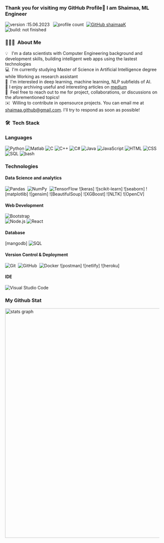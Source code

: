 ### Thank you for visiting my GitHub Profile👋 I am Shaimaa, ML Engineer

![version :15.06.2023](https://img.shields.io/badge/version-15.06.2023-informational) &nbsp;
![profile count](https://komarev.com/ghpvc/?username=shaimaaK&color=red)&nbsp;
[![GitHub shaimaaK](https://img.shields.io/github/followers/shaimaaK?label=follow&style=social)](https://github.com/shaimaaK)&nbsp;
![build: not finished](https://img.shields.io/badge/build-developing-red)
### 👨🏻‍💻 &nbsp;About Me

💡 &nbsp; I'm a data scientists with Computer Engineering background and development skills, building intelligent web apps using the lastest technologies\
💻 &nbsp;I'm currently studying Master of Science in Artificial Intelligence degree while Working as research assistant\
🌱 &nbsp;I'm interested in deep learning, machine learning, NLP subfields of AI.\
🌟 I enjoy archiving useful and interesting articles on [medium](https://medium.com/@shaimaa777)\
💬 &nbsp;Feel free to reach out to me for project, collaborations, or discussions on the aforementioned topics!\
✉️ &nbsp;Willing to contribute in opensource projects. You can email me at shaimaa.github@gmail.com. I'll try to respond as soon as possible!

### 🛠 &nbsp;Tech Stack




### Languages

![Python](https://img.shields.io/badge/-Python-000?&logo=Python)
![Matlab](https://img.shields.io/badge/-Matlab-000)
![C](https://img.shields.io/badge/-C-000?&logo=C)
![C++](https://img.shields.io/badge/-C++-000?&logo=c%2b%2b&logoColor=00599C)
![C#](https://img.shields.io/badge/-C%23-000)
![Java](https://img.shields.io/badge/-Java-000?&logo=Java&logoColor=007396)
![JavaScript](https://img.shields.io/badge/-JavaScript-000?&logo=JavaScript)
![HTML](https://img.shields.io/badge/-HTML5-black?&logo=html5)
![CSS](https://img.shields.io/badge/-CSS-000?style=flat&logo=CSS3&logoColor=1572B6)
![SQL](https://img.shields.io/badge/-SQL-black?style=flat&?logoWidth=90&logo=postgresql)
![bash](https://img.shields.io/badge/-Bash-000?&logo=gnubash)

### Technologies
#### Data Science and analytics
![Pandas](https://img.shields.io/badge/pandas%20-%23150458.svg?&style=flat&logo=pandas&logoColor=white)&nbsp;
![NumPy](https://img.shields.io/badge/numpy%20-%23013243.svg?&style=flat&logo=numpy&logoColor=white)&nbsp;
![TensorFlow](https://img.shields.io/badge/-TensorFlow-000?&logo=TensorFlow)
![keras]
![scikit-learn]
![seaborn]
![matplotlib]
![gensim]
![BeautifulSoup]
![XGBoost]
![NLTK]
![OpenCV]

#### Web Development
![Bootstrap](https://img.shields.io/badge/-Bootstrap-05122A?style=flat&logo=bootstrap&logoColor=563D7C)\
![Node.js](https://img.shields.io/badge/-Node.js-000?&logo=node.js)
![React](https://img.shields.io/badge/-React-000?&logo=React)

#### Database
[mangodb]
![SQL](https://img.shields.io/badge/-postgresql-black?style=flat&?logoWidth=90&logo=postgresql)



#### Version Control & Deployment
![Git](https://img.shields.io/badge/-Git-05122A?style=flat&logo=git)&nbsp;
![GitHub](https://img.shields.io/badge/-GitHub-05122A?style=flat&logo=github)&nbsp;
![Docker](https://img.shields.io/badge/-Docker-000?&logo=Docker)
![postman]
![netlify]
![heroku]

#### IDE
![Visual Studio Code](https://img.shields.io/badge/-Visual%20Studio%20Code-05122A?style=flat&logo=visual-studio-code&logoColor=007ACC)&nbsp;





### My Github Stat 
<div align="left">
  <img src="http://github-profile-summary-cards.vercel.app/api/cards/profile-details?username=shaimaaK&theme=bear" width=750  alt="stats graph"/>
</div>





